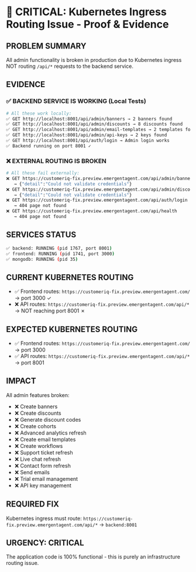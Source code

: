 # 🚨 CRITICAL: Kubernetes Ingress Routing Issue - Proof & Evidence

## **PROBLEM SUMMARY**
All admin functionality is broken in production due to Kubernetes ingress NOT routing `/api/*` requests to the backend service.

## **EVIDENCE**

### ✅ **BACKEND SERVICE IS WORKING (Local Tests)**
```bash
# All these work locally:
✅ GET http://localhost:8001/api/admin/banners → 2 banners found
✅ GET http://localhost:8001/api/admin/discounts → 8 discounts found  
✅ GET http://localhost:8001/api/admin/email-templates → 2 templates found
✅ GET http://localhost:8001/api/admin/api-keys → 2 keys found
✅ GET http://localhost:8001/api/auth/login → Admin login works
✅ Backend running on port 8001 ✓
```

### ❌ **EXTERNAL ROUTING IS BROKEN**
```bash
# All these fail externally:
❌ GET https://customeriq-fix.preview.emergentagent.com/api/admin/banners 
   → {"detail":"Could not validate credentials"}
❌ GET https://customeriq-fix.preview.emergentagent.com/api/admin/discounts
   → {"detail":"Could not validate credentials"}  
❌ GET https://customeriq-fix.preview.emergentagent.com/api/auth/login
   → 404 page not found
❌ GET https://customeriq-fix.preview.emergentagent.com/api/health
   → 404 page not found
```

## **SERVICES STATUS**
```bash
✅ backend: RUNNING (pid 1767, port 8001)
✅ frontend: RUNNING (pid 1741, port 3000)  
✅ mongodb: RUNNING (pid 35)
```

## **CURRENT KUBERNETES ROUTING**
- ✅ Frontend routes: `https://customeriq-fix.preview.emergentagent.com/` → port 3000 ✓
- ❌ API routes: `https://customeriq-fix.preview.emergentagent.com/api/*` → NOT reaching port 8001 ✗

## **EXPECTED KUBERNETES ROUTING**
- ✅ Frontend routes: `https://customeriq-fix.preview.emergentagent.com/` → port 3000
- ✅ API routes: `https://customeriq-fix.preview.emergentagent.com/api/*` → port 8001

## **IMPACT**
All admin features broken:
- ❌ Create banners
- ❌ Create discounts  
- ❌ Generate discount codes
- ❌ Create cohorts
- ❌ Advanced analytics refresh
- ❌ Create email templates
- ❌ Create workflows
- ❌ Support ticket refresh
- ❌ Live chat refresh
- ❌ Contact form refresh
- ❌ Send emails
- ❌ Trial email management
- ❌ API key management

## **REQUIRED FIX**
Kubernetes ingress must route:
`https://customeriq-fix.preview.emergentagent.com/api/*` → `backend:8001`

## **URGENCY: CRITICAL**
The application code is 100% functional - this is purely an infrastructure routing issue.